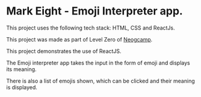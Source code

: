 # Mark Eight - Emoji Interpreter app. 

This project uses the following tech stack: HTML, CSS and ReactJs. 

This project was made as part of Level Zero of [Neogcamp](www.neog.camp).

This project demonstrates the use of ReactJS. 

The Emoji interpreter app takes the input in the form of emoji and displays its meaning. 

There is also a list of emojis shown, which can be clicked and their meaning is displayed.

